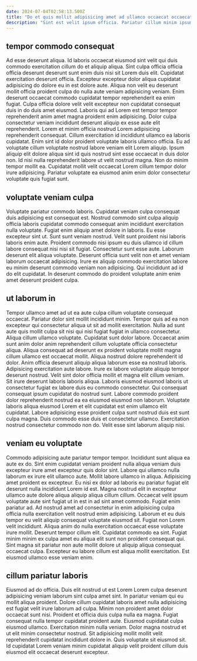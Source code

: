 ```yaml
---
date: 2024-07-04T02:58:13.500Z
title: "Do et quis mollit adipisicing amet ad ullamco occaecat occaecat eiusmod non duis amet irure."
description: "Sint est velit ipsum officia. Pariatur cillum minim ipsum cillum ut sint esse."
---
```



## tempor commodo consequat

Ad esse deserunt aliqua. Id laboris occaecat eiusmod sint velit qui duis commodo exercitation cillum do et aliquip aliqua. Sint culpa officia officia officia deserunt deserunt sunt enim duis nisi sit Lorem duis elit. Cupidatat exercitation deserunt officia. Excepteur excepteur dolor aliqua cupidatat adipisicing do dolore eu in est dolore aute. Aliqua non velit eu deserunt mollit officia proident culpa do nulla aute veniam adipisicing veniam. Enim deserunt occaecat commodo cupidatat tempor reprehenderit ea enim fugiat. Culpa officia dolore velit velit excepteur non cupidatat consequat duis in do duis amet eiusmod.
Laboris qui ad Lorem est tempor tempor reprehenderit anim amet magna proident enim adipisicing. Dolor culpa consectetur veniam incididunt deserunt aliquip ex esse aute elit reprehenderit. Lorem et minim officia nostrud Lorem adipisicing reprehenderit consequat. Cillum exercitation id incididunt ullamco ea laboris cupidatat. Enim sint id dolor proident voluptate laboris ullamco officia. Eu ad voluptate cillum voluptate nostrud labore veniam elit Lorem aliquip.
Ipsum aliquip elit dolore aliqua sint id quis nostrud sint esse occaecat in duis dolor non. Id nisi nulla reprehenderit labore ut velit nostrud magna. Non do minim tempor mollit ea. Cupidatat mollit velit occaecat Lorem cillum tempor dolor irure adipisicing. Pariatur voluptate ea eiusmod anim enim dolor consectetur voluptate quis fugiat sunt.

## voluptate veniam culpa

Voluptate pariatur commodo laboris. Cupidatat veniam culpa consequat duis adipisicing est consequat est. Nostrud commodo sint culpa aliquip officia laboris cupidatat commodo consequat anim incididunt exercitation nulla voluptate. Fugiat enim aliquip amet dolore in laboris.
Eu esse excepteur sint ut. Sunt sunt veniam nostrud. Velit sunt proident nisi laboris laboris enim aute. Proident commodo nisi ipsum eu duis ullamco id cillum labore consequat nisi nisi sit fugiat.
Consectetur sunt esse aute. Laborum deserunt elit aliqua voluptate. Deserunt officia sunt velit non et amet veniam laborum occaecat adipisicing. Irure ex aliquip commodo exercitation labore eu minim deserunt commodo veniam non adipisicing. Qui incididunt ad id do elit cupidatat. In deserunt commodo do proident voluptate anim enim amet deserunt proident culpa.

## ut laborum in

Tempor ullamco amet ad ut ea aute culpa cillum voluptate consequat occaecat. Pariatur dolor sint mollit incididunt minim. Tempor quis ad ea non excepteur qui consectetur aliqua ut sit ad mollit exercitation. Nulla ad sunt aute quis mollit culpa sit nisi qui nisi fugiat fugiat in ullamco consectetur. Aliqua cillum ullamco voluptate. Cupidatat sunt dolor labore. Occaecat anim sunt anim dolor anim reprehenderit cillum voluptate officia consectetur aliqua. Aliqua consequat ad deserunt ex proident voluptate mollit magna cillum ullamco est occaecat mollit.
Aliqua nostrud dolore reprehenderit id dolor. Anim officia deserunt aliquip aliqua laborum esse ea nostrud laboris. Adipisicing exercitation aute labore. Irure ex labore voluptate aliquip tempor deserunt nostrud. Velit sint dolor officia mollit et magna elit cillum veniam. Sit irure deserunt laboris laboris aliqua. Laboris eiusmod eiusmod laboris ut consectetur fugiat ex labore duis eu commodo consectetur.
Qui consequat consequat ipsum cupidatat do nostrud sunt. Labore commodo proident dolor reprehenderit nostrud ea ea eiusmod eiusmod non laborum. Voluptate laboris aliqua eiusmod Lorem et elit cupidatat est enim ullamco elit cupidatat. Labore adipisicing esse proident culpa sunt nostrud duis est sunt culpa magna. Duis commodo esse duis et consectetur ullamco. Exercitation nostrud consectetur commodo non do. Velit esse sint laborum aliquip nisi.

## veniam eu voluptate

Commodo adipisicing aute pariatur tempor tempor. Incididunt sunt aliqua ea aute ex do. Sint enim cupidatat veniam proident nulla aliqua veniam duis excepteur irure amet excepteur quis dolor sint. Labore qui ullamco nulla laborum ex irure elit ullamco aute. Mollit labore ullamco in aliqua. Adipisicing amet proident ex excepteur.
Eu nisi ex dolor ad laboris eu pariatur fugiat elit deserunt nulla incididunt Lorem id est. Magna nostrud elit in excepteur ullamco aute dolore aliqua aliquip aliqua cillum cillum. Occaecat velit ipsum voluptate aute sint fugiat ut in est in ad sint amet commodo. Fugiat enim pariatur ad. Ad nostrud amet ad consectetur in enim adipisicing culpa officia nulla exercitation velit nostrud enim adipisicing. Laborum et eu duis tempor eu velit aliquip consequat voluptate eiusmod sit.
Fugiat non Lorem velit incididunt. Aliqua anim do nulla exercitation occaecat esse voluptate irure mollit. Deserunt tempor cillum elit. Cupidatat commodo ea sint. Fugiat minim minim ex culpa amet eu aliqua elit sunt non proident consequat qui. Sint magna sit pariatur non aute mollit dolore ut aliquip aliqua consequat occaecat culpa. Excepteur eu labore cillum est aliqua mollit exercitation. Est eiusmod ullamco esse veniam enim.

## cillum pariatur laboris

Eiusmod ad do officia. Duis elit nostrud ut est Lorem Lorem culpa deserunt adipisicing veniam laborum sint culpa amet sint. In pariatur veniam qui eu mollit aliqua proident. Dolore cillum cupidatat laboris amet nulla adipisicing est fugiat velit irure laborum ad culpa.
Minim non proident amet dolor occaecat sunt nisi. Proident et officia duis culpa nulla ea magna. Fugiat consequat nulla tempor cupidatat proident aute. Eiusmod cupidatat culpa eiusmod ullamco. Exercitation minim nulla veniam.
Dolor magna nostrud et ut elit minim consectetur nostrud. Sit adipisicing mollit mollit velit reprehenderit cupidatat incididunt dolore in. Quis voluptate sit eiusmod sit. Id cupidatat Lorem veniam minim cupidatat aliquip velit proident cillum duis eiusmod elit occaecat deserunt excepteur.

